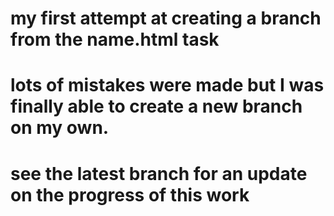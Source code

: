 # my first attempt at creating a branch from the name.html task
# lots of mistakes were made but I was finally able to create a new branch on my own.
# see the latest branch for an update on the progress of this work
